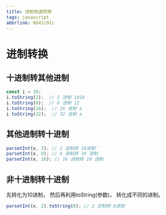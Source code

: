 ```yaml
---
title: 进制快速转换
tags: javascript
abbrlink: 8b41c91c
---
```

# 进制转换

## 十进制转其他进制

```javascript
const i = 10;
i.toString(2);  // 2 进制 1010
i.toString(8);  // 8 进制 12
i.toString(16);  // 16 进制 a
i.toString(32);  // 32 进制 a

```

## 其他进制转十进制

```javascript
parsetInt(x, 2); // 2 进制转 10进制
parsetInt(x, 8); // 8 进制转 10 进制
parsetInt(x, 16); // 16 进制转 10 进制

```

## 非十进制转十进制

先转化为10进制， 然后再利用toString(参数)， 转化成不同的进制。

```javascript
parsetInt(x, 2).toString(8); // 2 进制转 8进制
```